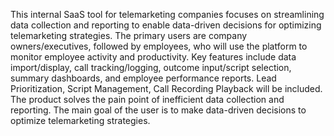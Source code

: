 This internal SaaS tool for telemarketing companies focuses on streamlining data collection and reporting to enable data-driven decisions for optimizing telemarketing strategies. The primary users are company owners/executives, followed by employees, who will use the platform to monitor employee activity and productivity. Key features include data import/display, call tracking/logging, outcome input/script selection, summary dashboards, and employee performance reports. Lead Prioritization, Script Management, Call Recording Playback will be included. The product solves the pain point of inefficient data collection and reporting. The main goal of the user is to make data-driven decisions to optimize telemarketing strategies.